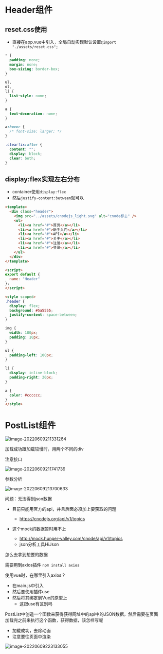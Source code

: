 # Header组件

## reset.css使用

- 直接在app.vue中引入，全局自动实现默认设置`@import "./assets/reset.css";`

```css
* {
  padding: none;
  margin: none;
  box-sizing: border-box;
}

ul,
ol,
li {
  list-style: none;
}

a {
  text-decoration: none;
}

a:hover {
  /* font-size: larger; */
}

.clearfix:after {
  content: "";
  display: block;
  clear: both;
}

```

## display:flex实现左右分布

- container使用`display:flex`
- 然后`justify-content:between`就可以

```html
<template>
  <div class="header">
    <img src="../assets/cnodejs_light.svg" alt="cnode标志" />
    <ul>
      <li><a href="#">首页</a></li>
      <li><a href="#">新手入门</a></li>
      <li><a href="#">API</a></li>
      <li><a href="#">关于</a></li>
      <li><a href="#">注册</a></li>
      <li><a href="#">登录</a></li>
    </ul>
  </div>
</template>

<script>
export default {
  name: "Header"
};
</script>

<style scoped>
.header {
  display: flex;
  background: #5a5555;
  justify-content: space-between;
}

img {
  width: 100px;
  padding: 10px;
}

ul {
  padding-left: 100px;
}

li {
  display: inline-block;
  padding-right: 20px;
}

a {
  color: #cccccc;
}
</style>

```



# PostList组件

![image-20220609211331264](C:\Users\16435\AppData\Roaming\Typora\typora-user-images\image-20220609211331264.png)



加载成功跟加载较慢时，用两个不同的div

注意接口

![image-20220609211741739](C:\Users\16435\AppData\Roaming\Typora\typora-user-images\image-20220609211741739.png)

参数分析

![image-20220609213700633](C:\Users\16435\AppData\Roaming\Typora\typora-user-images\image-20220609213700633.png)







问题：无法得到json数据

- 目前只能用官方的api，并且后面必须加上要获取的问题
  - https://cnodejs.org/api/v1/topics

- 这个mock的数据暂时用不上
  - http://mock.hunger-valley.com/cnode/api/v1/topics
  - json分析工具HiJson





怎么去拿到想要的数据

需要用到axios插件 `npm install axios`



使用vue时，在哪里引入axios？

- 在main.js中引入
- 然后要使用插件use
- 然后将其绑定到Vue的原型上
  - 这跟use有区别吗



PostList中创造一个函数来获得获得网址中的api中的JSON数据，然后需要在页面加载完之前来执行这个函数，获得数据，该怎样写呢

- 加载成功，去除动画
- 注意要往页面中渲染





![image-20220609223133055](C:\Users\16435\AppData\Roaming\Typora\typora-user-images\image-20220609223133055.png)

































